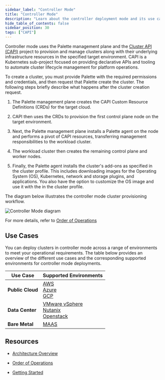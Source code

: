 ```yaml
---
sidebar_label: "Controller Mode"
title: "Controller Mode"
description: "Learn about the controller deployment mode and its use cases."
hide_table_of_contents: false
sidebar_position: 30
tags: ["CAPI"]
---
```


Controller mode uses the Palette management plane and the [Cluster API (CAPI)](https://cluster-api.sigs.k8s.io/) project
to provision and manage clusters along with their underlying infrastructure resources in the specified target
environment. CAPI is a Kubernetes sub-project focused on providing declarative APIs and tooling to automate cluster
lifecycle management for platform operations.

To create a cluster, you must provide Palette with the required permissions and credentials, and then request that
Palette create the cluster. The following steps briefly describe what happens after the cluster creation request.

1. The Palette management plane creates the CAPI Custom Resource Definitions (CRDs) for the target cloud.

2. CAPI then uses the CRDs to provision the first control plane node on the target environment.

3. Next, the Palette management plane installs a Palette agent on the node and performs a pivot of CAPI resources,
   transferring management responsibilities to the workload cluster.

4. The workload cluster then creates the remaining control plane and worker nodes.

<!-- prettier-ignore -->
5. Finally, the Palette agent installs the cluster's add-ons as specified in the cluster profile. This includes
   downloading images for the Operating System (OS), Kubernetes, network and storage plugins, and applications. You also
   have the option to customize the OS image and use it with the
   <VersionedLink text="BYOS pack" url="/integrations/packs/?pack=generic-byoi"/> in the cluster profile.

The diagram below illustrates the controller mode cluster provisioning workflow.

![Controller Mode diagram](/deployment-modes_controller-diagram.webp)

For more details, refer to [Order of Operations](../architecture/orchestration-spectrocloud.md)

## Use Cases

You can deploy clusters in controller mode across a range of environments to meet your operational requirements. The
table below provides an overview of the different use cases and the corresponding supported environments for controller
mode deployments.

| Use Case         | Supported Environments                                                                                                                                                          |
| ---------------- | ------------------------------------------------------------------------------------------------------------------------------------------------------------------------------- |
| **Public Cloud** | [AWS](../clusters/public-cloud/aws/aws.md)<br />[Azure](../clusters/public-cloud/azure/azure.md)<br />[GCP](../clusters/public-cloud/gcp/gcp.md)                                |
| **Data Center**  | [VMware vSphere](../clusters/data-center/vmware/vmware.md) <br /> [Nutanix](../clusters/data-center/nutanix/nutanix.md) <br />[Openstack](../clusters/data-center/openstack.md) |
| **Bare Metal**   | [MAAS](../clusters/data-center/maas/maas.md)                                                                                                                                    |

## Resources

- [Architecture Overview](../architecture/architecture-overview.md)

- [Order of Operations](../architecture/orchestration-spectrocloud.md)

- [Getting Started](../getting-started/getting-started.md)
